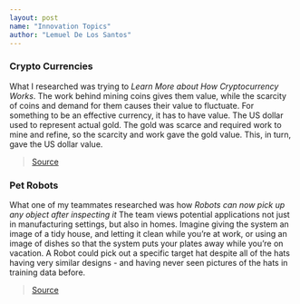 ```yaml
---
layout: post
name: "Innovation Topics"
author: "Lemuel De Los Santos"
---
```


### Crypto Currencies

What I researched was trying to
_Learn More about How Cryptocurrency Works_. The work behind
mining coins gives them value, while the scarcity of coins and
demand for them causes their value to fluctuate. For something to be
an effective currency, it has to have value. The US dollar used to
represent actual gold. The gold was scarce and required work to mine
and refine, so the scarcity and work gave the gold value. This, in
turn, gave the US dollar value.

> [Source](https://cryptocurrencyfacts.com/how-does-cryptocurrency-work-2/)

### Pet Robots

What one of my teammates researched was how
_Robots can now pick up any object after inspecting it_
The team views potential applications not just in manufacturing
settings, but also in homes. Imagine giving the system an image of a
tidy house, and letting it clean while you’re at work, or using an
image of dishes so that the system puts your plates away while
you’re on vacation. A Robot could pick out a specific target hat
despite all of the hats having very similar designs - and having
never seen pictures of the hats in training data before.

> [Source](http://news.mit.edu/2018/mit-csail-robots-can-pick-any-object-after-inspection-0910)
